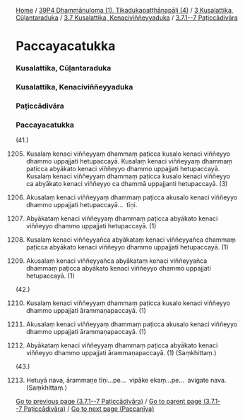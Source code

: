 
[Home](/) / [39P4 Dhammānuloma (1), Tikadukapaṭṭhānapāḷi (4)](../../../../39P4.md) / [3 Kusalattika, Cūḷantaraduka](../../../3.md) / [3.7 Kusalattika, Kenaciviññeyyaduka](../../3.7.md) / [3.7.1--7 Paṭiccādivāra](../3.7.1--7.md)

# Paccayacatukka

### Kusalattika, Cūḷantaraduka

### Kusalattika, Kenaciviññeyyaduka

### Paṭiccādivāra

### Paccayacatukka

(41.)

1205. Kusalaṃ kenaci viññeyyaṃ dhammaṃ paṭicca kusalo kenaci viññeyyo dhammo uppajjati hetupaccayā. Kusalaṃ kenaci viññeyyaṃ dhammaṃ paṭicca abyākato kenaci viññeyyo dhammo uppajjati hetupaccayā. Kusalaṃ kenaci viññeyyaṃ dhammaṃ paṭicca kusalo kenaci viññeyyo ca abyākato kenaci viññeyyo ca dhammā uppajjanti hetupaccayā. (3)

1206. Akusalaṃ kenaci viññeyyaṃ dhammaṃ paṭicca akusalo kenaci viññeyyo dhammo uppajjati hetupaccayā…  tīṇi.

1207. Abyākataṃ kenaci viññeyyaṃ dhammaṃ paṭicca abyākato kenaci viññeyyo dhammo uppajjati hetupaccayā. (1)

1208. Kusalaṃ kenaci viññeyyañca abyākataṃ kenaci viññeyyañca dhammaṃ paṭicca abyākato kenaci viññeyyo dhammo uppajjati hetupaccayā. (1)

1209. Akusalaṃ kenaci viññeyyañca abyākataṃ kenaci viññeyyañca dhammaṃ paṭicca abyākato kenaci viññeyyo dhammo uppajjati hetupaccayā. (1)

(42.)

1210. Kusalaṃ kenaci viññeyyaṃ dhammaṃ paṭicca kusalo kenaci viññeyyo dhammo uppajjati ārammaṇapaccayā. (1)

1211. Akusalaṃ kenaci viññeyyaṃ dhammaṃ paṭicca akusalo kenaci viññeyyo dhammo uppajjati ārammaṇapaccayā. (1)

1212. Abyākataṃ kenaci viññeyyaṃ dhammaṃ paṭicca abyākato kenaci viññeyyo dhammo uppajjati ārammaṇapaccayā. (1) (Saṃkhittaṃ.)

(43.)

1213. Hetuyā nava, ārammaṇe tīṇi…pe…  vipāke ekaṃ…pe…  avigate nava. (Saṃkhittaṃ.)

[Go to previous page (3.7.1--7 Paṭiccādivāra)](../3.7.1--7.md) / [Go to parent page (3.7.1--7 Paṭiccādivāra)](../3.7.1--7.md) / [Go to next page (Paccanīya)](Paccaniya.md)


